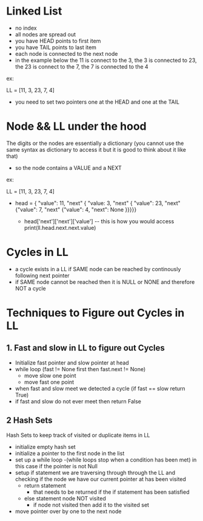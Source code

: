 # Linked List

- no index
- all nodes are spread out
- you have HEAD points to first item
- you have TAIL points to last item
- each node is connected to the next node
- in the example below the 11 is connect to the 3, the 3 is connected to 23, the 23 is connect to the 7, the 7 is connected to the 4

ex:

LL = [11, 3, 23, 7, 4]

- you need to set two pointers one at the HEAD and one at the TAIL

# Node && LL under the hood

The digits or the nodes are essentially a dictionary (you cannot use the same syntax as dictionary to access it but it is good to think about it like that)

- so the node contains a VALUE and a NEXT

ex:

LL = [11, 3, 23, 7, 4]

- head = {
  "value": 11, "next" { "value: 3, "next" { "value": 23, "next" {"value": 7, "next" {"value": 4, "next": None
  }}}}}

  - head['next']['next']['value'] -- this is how you would access
    print(ll.head.next.next.value)

# Cycles in LL

- a cycle exists in a LL if SAME node can be reached by continously following next pointer
- if SAME node cannot be reached then it is NULL or NONE and therefore NOT a cycle

# Techniques to Figure out Cycles in LL

## 1. Fast and slow in LL to figure out Cycles

- Initialize fast pointer and slow pointer at head
- while loop (fast != None first then fast.next != None)
  - move slow one point
  - move fast one point
- when fast and slow meet we detected a cycle (if fast == slow return True)
- if fast and slow do not ever meet then return False

## 2 Hash Sets

Hash Sets to keep track of visited or duplicate items in LL

- initialize empty hash set
- initialize a pointer to the first node in the list
- set up a while loop
  -(while loops stop when a condition has been met) in this case if the pointer is not Null
- setup if statement we are traversing through through the LL and checking if the node we have our current pointer at has been visited
  - return statement
    - that needs to be returned if the if statement has been satisfied
  - else statement node NOT visited
    - if node not visited then add it to the visited set
- move pointer over by one to the next node
